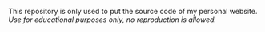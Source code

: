 This repository is only used to put the source code of my personal website.
*Use for educational purposes only, no reproduction is allowed.*
